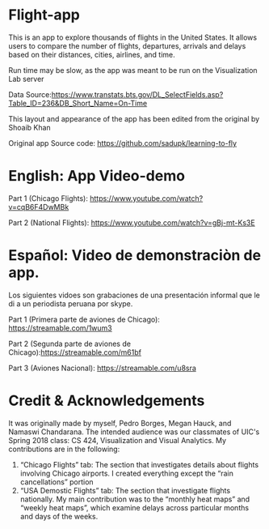 # Flight-app
This is an app to explore thousands of flights in the United States. It allows users to compare the number of flights, departures, arrivals and delays based on their distances, cities, airlines, and time. 



Run time may be slow, as the app was meant to be run on the Visualization Lab server 


Data Source:https://www.transtats.bts.gov/DL_SelectFields.asp?Table_ID=236&DB_Short_Name=On-Time

This layout and appearance of the app has been edited from the original by Shoaib Khan

Original app Source code: https://github.com/sadupk/learning-to-fly


# English: App Video-demo

Part 1 (Chicago Flights): https://www.youtube.com/watch?v=cqB6F4DwMBk

Part 2 (National Flights): https://www.youtube.com/watch?v=gBj-mt-Ks3E

# Español: Video de demonstraciòn de app.
Los siguientes vidoes son grabaciones de una presentación informal que le di a un periodista peruana por skype.

Part 1 (Primera parte de aviones de Chicago): https://streamable.com/1wum3

Part 2 (Segunda parte de aviones de Chicago):https://streamable.com/m61bf

Part 3 (Aviones Nacional):   https://streamable.com/u8sra


# Credit & Acknowledgements
It was originally made by myself, Pedro Borges, Megan Hauck, and Namaswi Chandarana.  The intended audience was our classmates of UIC's Spring 2018 class: CS 424, Visualization and Visual Analytics.  My contributions are in the following:

1.	“Chicago Flights” tab: The section that investigates details about flights involving Chicago airports.  I created everything except the “rain cancellations” portion
2.	“USA Demostic Flights” tab:  The section that investigate flights nationally. My main contribution was to the “monthly heat maps” and “weekly heat maps”, which examine delays across particular months and days of the weeks.

